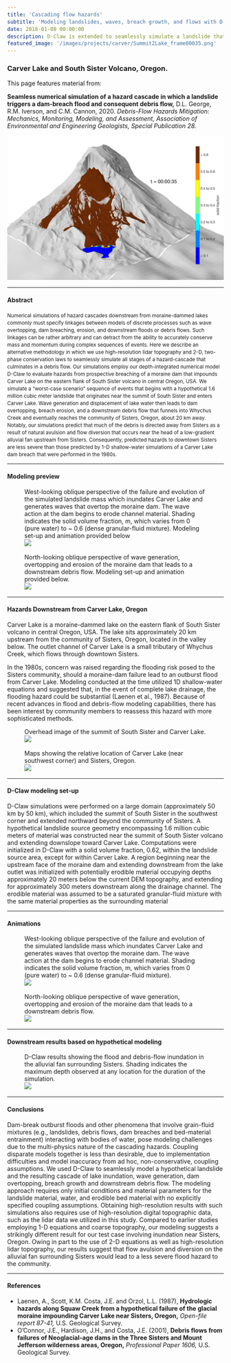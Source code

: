 ```yaml
---
title: 'Cascading flow hazards'
subtitle: 'Modeling landslides, waves, breach growth, and flows with D-Claw'
date: 2018-01-08 00:00:00
description: D-Claw is extended to seamlessly simulate a landslide that induces wave-generated earthen-dam breaching and resulting outburst floods that entrain material leading to downslope debris flows.
featured_image: '/images/projects/carver/Summit2Lake_frame00035.png'
---
```


### Carver Lake and South Sister Volcano, Oregon.


This page features material from:

**Seamless numerical simulation of a hazard cascade in which a landslide triggers a dam-breach flood and consequent debris flow,** D.L. George, R.M. Iverson, and C.M. Cannon, 2020. *Debris-Flow Hazards Mitigation: Mechanics, Monitoring, Modeling, and Assessment, Association of Environmental and Engineering Geologists, Special Publication 28.*

![](/images/projects/carver/Summit2Lake_frame00035.png)

---
#### Abstract
<small>
Numerical simulations of hazard cascades downstream from moraine-dammed lakes commonly must specify linkages between models of discrete processes such as wave overtopping, dam breaching, erosion, and downstream floods or debris flows.  Such linkages can be rather arbitrary and can detract from the ability to accurately conserve mass and momentum during complex sequences of events.  Here we describe an alternative methodology in which we use high-resolution lidar topography and 2-D, two-phase conservation laws to seamlessly simulate all stages of a hazard-cascade that culminates in a debris flow. Our simulations employ our depth-integrated numerical model D-Claw to evaluate hazards from prospective breaching of a moraine dam that impounds Carver Lake on the eastern flank of South Sister volcano in central Oregon, USA.  We simulate a “worst-case scenario” sequence of events that begins with a hypothetical 1.6 million cubic meter landslide that originates near the summit of South Sister and enters Carver Lake. Wave generation and displacement of lake water then leads to dam overtopping, breach erosion, and a downstream debris flow that funnels into Whychus Creek and eventually reaches the community of Sisters, Oregon, about 20 km away.  Notably, our simulations predict that much of the debris is directed away from Sisters as a result of natural avulsion and flow diversion that occurs near the head of a low-gradient alluvial fan upstream from Sisters.  Consequently, predicted hazards to downtown Sisters are less severe than those predicted by 1-D shallow-water simulations of a Carver Lake dam breach that were performed in the 1980s.</small>

---
#### Modeling preview

<figure>
<figcaption> West-looking oblique perspective of the failure and evolution of the simulated landslide mass which inundates Carver Lake and generates waves that overtop the moraine dam. The wave action at the dam begins to erode channel material. Shading indicates the solid volume fraction, m, which varies from 0 (pure water) to ~ 0.6 (dense granular-fluid mixture). Modeling set-up and animation provided below</figcaption>
<img src="{{ site.baseurl }}/images/projects/carver/LandslideMerged.png">
</figure>

<figure>
<figcaption> North-looking oblique perspective of wave generation, overtopping and erosion of the moraine dam that leads to a downstream debris flow. Modeling set-up and animation provided below.</figcaption>
<img src="{{ site.baseurl }}/images/projects/carver/DamMerged.png">
</figure>

---
#### Hazards Downstream from Carver Lake, Oregon

Carver Lake is a moraine-dammed lake on the eastern flank of South Sister volcano in central Oregon, USA. The lake sits approximately 20 km upstream from the community of Sisters, Oregon, located in the valley below. The outlet channel of Carver Lake is a small tributary of Whychus Creek, which flows through downtown Sisters. 

In the 1980s, concern was raised regarding the flooding risk posed to the Sisters community, should a moraine-dam failure lead to an outburst flood from Carver Lake. Modeling conducted at the time utilized 1D shallow-water equations and suggested that, in the event of complete lake drainage, the flooding hazard could be substantial (Laenen et al., 1987). Because of recent advances in flood and debris-flow modeling capabilities, there has been interest by community members to reassess this hazard with more sophisticated methods.  

<figure>
<figcaption> Overhead image of the summit of South Sister and Carver Lake.</figcaption>
<img src="{{ site.baseurl }}/images/projects/carver/CarverLake.png">
</figure>

<figure>
<figcaption> Maps showing the relative location of Carver Lake (near southwest corner) and Sisters, Oregon.</figcaption>
<img src="{{ site.baseurl }}/images/projects/carver/map_merged.png">
</figure>

---
#### D-Claw modeling set-up

D-Claw simulations were performed on a large domain (approximately 50 km by 50 km), which included the summit of South Sister in the southwest corner and extended northward beyond the community of Sisters. A hypothetical landslide source geometry encompassing 1.6 million cubic meters of material was constructed near the summit of South Sister volcano and extending downslope toward Carver Lake. Computations were initialized in D-Claw with a solid volume fraction, 0.62, within the landslide source area, except for within Carver Lake. A region beginning near the upstream face of the moraine dam and extending downstream from the lake outlet was initialized with potentially erodible material occupying depths approximately 20 meters below the current DEM topography, and extending for approximately 300 meters downstream along the drainage channel. The erodible material was assumed to be a saturated granular-fluid mixture with the same material properties as the surrounding material


---
#### Animations


<figure>
<figcaption> West-looking oblique perspective of the failure and evolution of the simulated landslide mass which inundates Carver Lake and generates waves that overtop the moraine dam. The wave action at the dam begins to erode channel material. Shading indicates the solid volume fraction, m, which varies from 0 (pure water) to ~ 0.6 (dense granular-fluid mixture).</figcaption>
<img src="{{ site.baseurl }}/images/projects/carver/mv622k9sl.gif">
</figure>

<figure>
<figcaption>North-looking oblique perspective of wave generation, overtopping and erosion of the moraine dam that leads to a downstream debris flow. </figcaption>
<img src="{{ site.baseurl }}/images/projects/carver/damview_sv_mc622_k-9.gif">
</figure>

---
#### Downstream results based on hypothetical modeling

<figure>
<figcaption>D-Claw results showing the flood and debris-flow inundation in the alluvial fan surrounding Sisters. Shading indicates the maximum depth observed at any location for the duration of the simulation. </figcaption>
<img src="{{ site.baseurl }}/images/projects/carver/SistersFan_inundation.png">
</figure>


---
#### Conclusions

Dam-break outburst floods and other phenomena that involve grain-fluid mixtures (e.g., landslides, debris flows, dam breaches and bed-material entrainment) interacting with bodies of water, pose modeling challenges due to the multi-physics nature of the cascading hazards. Coupling disparate models together is less than desirable, due to implementation difficulties and model inaccuracy from ad hoc, non-conservative, coupling assumptions.
We used D-Claw to seamlessly model a hypothetical landslide and the resulting cascade of lake inundation, wave generation, dam overtopping, breach growth and downstream debris flow. The modeling approach requires only  initial conditions and material parameters for the landslide material, water, and erodible bed material with no explicitly specified coupling assumptions. Obtaining high-resolution results with such simulations also requires use of high-resolution digital topographic data, such as the lidar data we utilized in this study.
Compared to earlier studies employing 1-D equations and coarse topography, our modeling suggests a strikingly different result for our test case involving inundation near Sisters, Oregon. Owing in part to the use of 2-D equations as well as high-resolution lidar topography, our results suggest that flow avulsion and diversion on the alluvial fan surrounding Sisters would lead to a less severe flood hazard to the community.

---
#### References

* Laenen, A., Scott, K.M. Costa, J.E. and Orzol, L.L. (1987), **Hydrologic hazards along Squaw Creek from a hypothetical failure of the glacial moraine impounding Carver Lake near Sisters, Oregon,** *Open-file report 87-41,* U.S. Geological Survey.
* O’Connor, J.E., Hardison, J.H., and Costa, J.E. (2001), **Debris flows from failures of Neoglacial-age dams in the Three Sisters and Mount Jefferson wilderness areas, Oregon,** *Professional Paper 1606,* U.S. Geological Survey.



